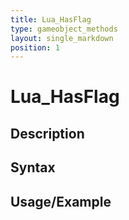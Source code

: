 ```yaml
---
title: Lua_HasFlag
type: gameobject_methods
layout: single_markdown
position: 1
---
```


# Lua_HasFlag

## Description

## Syntax

## Usage/Example


